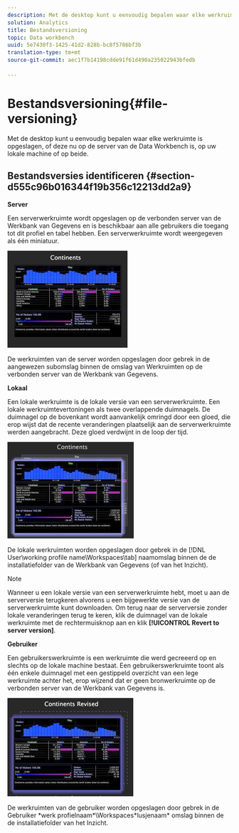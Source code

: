 ```yaml
---
description: Met de desktop kunt u eenvoudig bepalen waar elke werkruimte is opgeslagen, of deze nu op de server van de Data Workbench is, op uw lokale machine of op beide.
solution: Analytics
title: Bestandsversioning
topic: Data workbench
uuid: 5e7430f3-1425-41d2-828b-bc8f5786bf3b
translation-type: tm+mt
source-git-commit: aec1f7b14198cdde91f61d490a235022943bfedb

---
```



# Bestandsversioning{#file-versioning}

Met de desktop kunt u eenvoudig bepalen waar elke werkruimte is opgeslagen, of deze nu op de server van de Data Workbench is, op uw lokale machine of op beide.

## Bestandsversies identificeren {#section-d555c96b016344f19b356c12213dd2a9}

**Server**

Een serverwerkruimte wordt opgeslagen op de verbonden server van de Werkbank van Gegevens en is beschikbaar aan alle gebruikers die toegang tot dit profiel en tabel hebben. Een serverwerkruimte wordt weergegeven als één miniatuur.

![](assets/wsp_thumb_server.png)

De werkruimten van de server worden opgeslagen door gebrek in de aangewezen subomslag binnen de omslag van Werkruimten op de verbonden server van de Werkbank van Gegevens.

**Lokaal**

Een lokale werkruimte is de lokale versie van een serverwerkruimte. Een lokale werkruimtevertoningen als twee overlappende duimnagels. De duimnagel op de bovenkant wordt aanvankelijk omringd door een gloed, die erop wijst dat de recente veranderingen plaatselijk aan de serverwerkruimte werden aangebracht. Deze gloed verdwijnt in de loop der tijd.

![](assets/wsp_thumb_local.png)

De lokale werkruimten worden opgeslagen door gebrek in de [!DNL User\working profile name\Workspaces\tab] naamomslag binnen de de installatiefolder van de Werkbank van Gegevens (of van het Inzicht).

>[!NOTE]
>
>Wanneer u een lokale versie van een serverwerkruimte hebt, moet u aan de serverversie terugkeren alvorens u een bijgewerkte versie van de serverwerkruimte kunt downloaden. Om terug naar de serverversie zonder lokale veranderingen terug te keren, klik de duimnagel van de lokale werkruimte met de rechtermuisknop aan en klik **[!UICONTROL Revert to server version]**.

**Gebruiker**

Een gebruikerswerkruimte is een werkruimte die werd gecreeerd op en slechts op de lokale machine bestaat. Een gebruikerswerkruimte toont als één enkele duimnagel met een gestippeld overzicht van een lege werkruimte achter het, erop wijzend dat er geen bronwerkruimte op de verbonden server van de Werkbank van Gegevens is.

![](assets/wsp_thumb_user.png)

De werkruimten van de gebruiker worden opgeslagen door gebrek in de Gebruiker \*werk profielnaam*\Workspaces\*lusjenaam* omslag binnen de de installatiefolder van het Inzicht.

